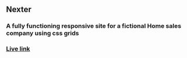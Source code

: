 ## Nexter

### A fully functioning responsive site for a fictional Home sales company using css grids

### [Live link](https://sadiquex.github.io/Nexter/)
